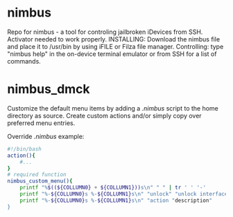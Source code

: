 # nimbus
Repo for nimbus - a tool for controling jailbroken iDevices from SSH. Activator needed to work properly.
INSTALLING: Download the nimbus file and place it to /usr/bin by using iFILE or Filza file manager.
Controlling: type "nimbus help" in the on-device terminal emulator or from SSH for a list of commands.

# nimbus_dmck
Customize the default menu items by adding a _.nimbus_ script to the home directory as source. Create custom actions and/or simply copy over preferred menu entries.

Override _.nimbus_ example:

```bash
#!/bin/bash
action(){
    #...
}
# required function
nimbus_custom_menu(){
    printf "%$((${COLLUMN0} + ${COLLUMN1}))s\n" " " | tr ' ' '-'
    printf "%-${COLLUMN0}s %-${COLLUMN1}s\n" "unlock" "unlock interface"
    printf "%-${COLLUMN0}s %-${COLLUMN1}s\n" "action "description"
}

```
